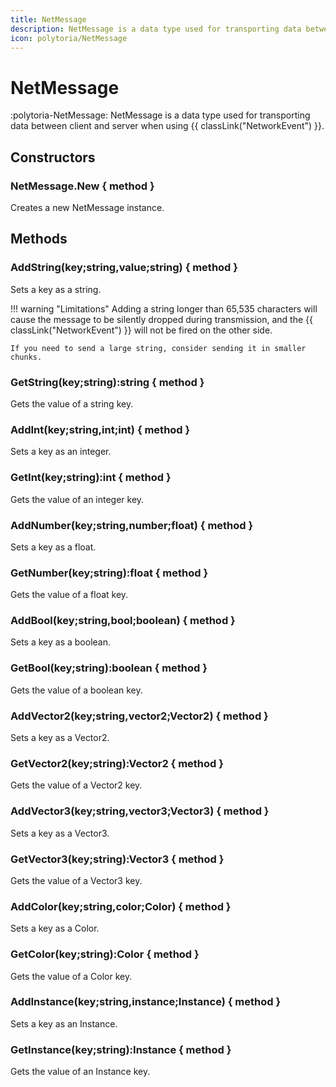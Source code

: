 ```yaml
---
title: NetMessage
description: NetMessage is a data type used for transporting data between client and server.
icon: polytoria/NetMessage
---
```


# NetMessage

:polytoria-NetMessage: NetMessage is a data type used for transporting data between client and server when using {{ classLink("NetworkEvent") }}.

## Constructors

### NetMessage.New { method }

Creates a new NetMessage instance.

## Methods

### AddString(key;string,value;string) { method }

Sets a key as a string.

!!! warning "Limitations"
Adding a string longer than 65,535 characters will cause the message to be silently dropped during transmission, and the {{ classLink("NetworkEvent") }} will not be fired on the other side.

    If you need to send a large string, consider sending it in smaller chunks.

### GetString(key;string):string { method }

Gets the value of a string key.

### AddInt(key;string,int;int) { method }

Sets a key as an integer.

### GetInt(key;string):int { method }

Gets the value of an integer key.

### AddNumber(key;string,number;float) { method }

Sets a key as a float.

### GetNumber(key;string):float { method }

Gets the value of a float key.

### AddBool(key;string,bool;boolean) { method }

Sets a key as a boolean.

### GetBool(key;string):boolean { method }

Gets the value of a boolean key.

### AddVector2(key;string,vector2;Vector2) { method }

Sets a key as a Vector2.

### GetVector2(key;string):Vector2 { method }

Gets the value of a Vector2 key.

### AddVector3(key;string,vector3;Vector3) { method }

Sets a key as a Vector3.

### GetVector3(key;string):Vector3 { method }

Gets the value of a Vector3 key.

### AddColor(key;string,color;Color) { method }

Sets a key as a Color.

### GetColor(key;string):Color { method }

Gets the value of a Color key.

### AddInstance(key;string,instance;Instance) { method }

Sets a key as an Instance.

### GetInstance(key;string):Instance { method }

Gets the value of an Instance key.
